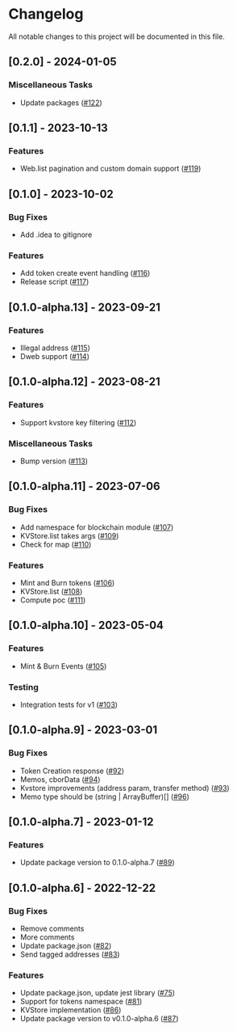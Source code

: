 # Changelog

All notable changes to this project will be documented in this file.

## [0.2.0] - 2024-01-05

### Miscellaneous Tasks

- Update packages ([#122](https://github.com/liftedinit/many-js/issues/122))

## [0.1.1] - 2023-10-13

### Features

- Web.list pagination and custom domain support ([#119](https://github.com/liftedinit/many-js/issues/119))

## [0.1.0] - 2023-10-02

### Bug Fixes

- Add .idea to gitignore

### Features

- Add token create event handling ([#116](https://github.com/liftedinit/many-js/issues/116))
- Release script ([#117](https://github.com/liftedinit/many-js/issues/117))

## [0.1.0-alpha.13] - 2023-09-21

### Features

- Illegal address ([#115](https://github.com/liftedinit/many-js/issues/115))
- Dweb support ([#114](https://github.com/liftedinit/many-js/issues/114))

## [0.1.0-alpha.12] - 2023-08-21

### Features

- Support kvstore key filtering ([#112](https://github.com/liftedinit/many-js/issues/112))

### Miscellaneous Tasks

- Bump version ([#113](https://github.com/liftedinit/many-js/issues/113))

## [0.1.0-alpha.11] - 2023-07-06

### Bug Fixes

- Add namespace for blockchain module ([#107](https://github.com/liftedinit/many-js/issues/107))
- KVStore.list takes args ([#109](https://github.com/liftedinit/many-js/issues/109))
- Check for map ([#110](https://github.com/liftedinit/many-js/issues/110))

### Features

- Mint and Burn tokens ([#106](https://github.com/liftedinit/many-js/issues/106))
- KVStore.list ([#108](https://github.com/liftedinit/many-js/issues/108))
- Compute poc ([#111](https://github.com/liftedinit/many-js/issues/111))

## [0.1.0-alpha.10] - 2023-05-04

### Features

- Mint & Burn Events ([#105](https://github.com/liftedinit/many-js/issues/105))

### Testing

- Integration tests for v1 ([#103](https://github.com/liftedinit/many-js/issues/103))

## [0.1.0-alpha.9] - 2023-03-01

### Bug Fixes

- Token Creation response ([#92](https://github.com/liftedinit/many-js/issues/92))
- Memos, cborData ([#94](https://github.com/liftedinit/many-js/issues/94))
- Kvstore improvements (address param, transfer method) ([#93](https://github.com/liftedinit/many-js/issues/93))
- Memo type should be (string | ArrayBuffer)[] ([#96](https://github.com/liftedinit/many-js/issues/96))

## [0.1.0-alpha.7] - 2023-01-12

### Features

- Update package version to 0.1.0-alpha.7 ([#89](https://github.com/liftedinit/many-js/issues/89))

## [0.1.0-alpha.6] - 2022-12-22

### Bug Fixes

- Remove comments
- More comments
- Update package.json ([#82](https://github.com/liftedinit/many-js/issues/82))
- Send tagged addresses ([#83](https://github.com/liftedinit/many-js/issues/83))

### Features

- Update package.json, update jest library ([#75](https://github.com/liftedinit/many-js/issues/75))
- Support for tokens namespace ([#81](https://github.com/liftedinit/many-js/issues/81))
- KVStore implementation ([#86](https://github.com/liftedinit/many-js/issues/86))
- Update package version to v0.1.0-alpha.6 ([#87](https://github.com/liftedinit/many-js/issues/87))

